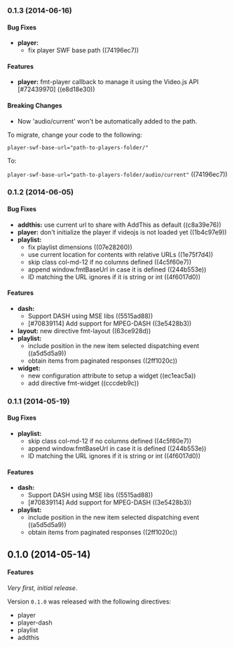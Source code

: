 <a name="0.1.3"></a>
### 0.1.3 (2014-06-16)


#### Bug Fixes

* **player:**
  * fix player SWF base path ((74196ec7))


#### Features

* **player:** fmt-player callback to manage it using the Video.js API [#72439970] ((e8d18e30))


#### Breaking Changes

* Now 'audio/current' won't be automatically added to the path.

To migrate, change your code to the following:

`player-swf-base-url="path-to-players-folder/"`

To:

`player-swf-base-url="path-to-players-folder/audio/current"`
 ((74196ec7))


<a name="0.1.2"></a>
### 0.1.2 (2014-06-05)


#### Bug Fixes

* **addthis:** use current url to share with AddThis as default ((c8a39e76))
* **player:** don't initialize the player if videojs is not loaded yet ((1b4c97e9))
* **playlist:**
  * fix playlist dimensions ((07e28260))
  * use current location for contents with relative URLs ((1e75f7d4))
  * skip class col-md-12 if no columns defined ((4c5f60e7))
  * append window.fmtBaseUrl in case it is defined ((244b553e))
  * ID matching the URL ignores if it is string or int ((4f6017d0))


#### Features

* **dash:**
  * Support DASH using MSE libs ((5515ad88))
  * [#70839114] Add support for MPEG-DASH ((3e5428b3))
* **layout:** new directive fmt-layout ((63ce928d))
* **playlist:**
  * include position in the new item selected dispatching event ((a5d5d5a9))
  * obtain items from paginated responses ((2ff1020c))
* **widget:**
  * new configuration attribute to setup a widget ((ec1eac5a))
  * add directive fmt-widget ((cccdeb9c))


<a name="0.1.1"></a>
### 0.1.1 (2014-05-19)


#### Bug Fixes

* **playlist:**
  * skip class col-md-12 if no columns defined ((4c5f60e7))
  * append window.fmtBaseUrl in case it is defined ((244b553e))
  * ID matching the URL ignores if it is string or int ((4f6017d0))


#### Features

* **dash:**
  * Support DASH using MSE libs ((5515ad88))
  * [#70839114] Add support for MPEG-DASH ((3e5428b3))
* **playlist:**
  * include position in the new item selected dispatching event ((a5d5d5a9))
  * obtain items from paginated responses ((2ff1020c))


<a name="0.1.0"></a>
## 0.1.0 (2014-05-14)


#### Features

_Very first, initial release_.

Version `0.1.0` was released with the following directives:

* player
* player-dash
* playlist
* addthis